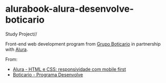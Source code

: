 # alurabook-alura-desenvolve-boticario
Study Project//

Front-end web development program from [Grupo Boticario](https://www.grupoboticario.com.br/) in partnership with [Alura](https://www.alura.com.br).

From:
- [Alura - HTML e CSS: responsividade com mobile first](https://cursos.alura.com.br/course/html-css-responsividade-mobile-first)
- [Boticario - Programa Desenvolve](https://desenvolve.grupoboticario.com.br/)

